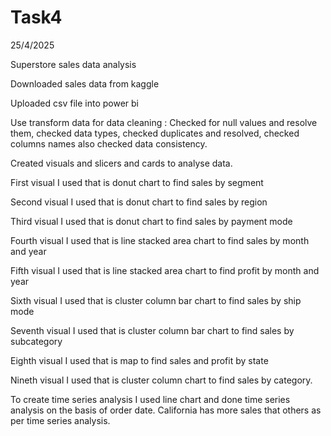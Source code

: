 # Task4
25/4/2025

Superstore sales data analysis

Downloaded sales data from kaggle

Uploaded csv file into power bi

Use transform data for data cleaning : Checked for null values and resolve them, checked data types, checked duplicates and resolved, checked columns names also checked data consistency.

Created visuals and slicers and cards to analyse data.

First visual I used that is donut chart to find sales by segment 

Second visual I used that is donut chart to find sales by region

Third visual I used that is donut chart to find sales by payment mode

Fourth visual I used that is line stacked area chart to find sales by month and year

Fifth visual I used that is line stacked area chart to find profit by month and year 

Sixth visual I used that is cluster column bar chart to find sales by ship mode

Seventh visual I used that is cluster column bar chart to find sales by subcategory 

Eighth visual I used that is map to find sales and profit by state 

Nineth visual I used that is cluster column chart to find sales by category.

To create time series analysis I used line chart and done time series analysis on the basis of order date. California has more sales that others as per time series analysis.
